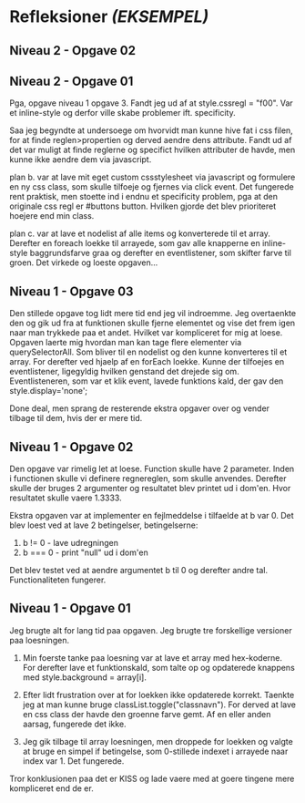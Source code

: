 # Refleksioner  *(EKSEMPEL)*

## Niveau 2 - Opgave 02



## Niveau 2 - Opgave 01

Pga, opgave niveau 1 opgave 3. Fandt jeg ud af at style.cssregl = "f00". Var et inline-style og derfor ville skabe problemer ift. specificity.

Saa jeg begyndte at undersoege om hvorvidt man kunne hive fat i css filen, for at finde reglen>propertien og derved aendre dens attribute. Fandt ud af det var muligt at finde reglerne og specifict hvilken attributer de havde, men kunne ikke aendre dem via javascript.

plan b. var at lave mit eget custom cssstylesheet via javascript og formulere en ny css class, som skulle tilfoeje og fjernes via click event.
Det fungerede rent praktisk, men stoette ind i endnu et specificity problem, pga at den originale css regl er #buttons button. Hvilken gjorde det blev prioriteret hoejere end min class.

plan c. var at lave et nodelist af alle items og konverterede til et array. Derefter en foreach loekke til arrayede, som gav alle knapperne en inline-style baggrundsfarve graa og derefter en eventlistener, som skifter farve til groen. Det virkede og loeste opgaven...


## Niveau 1 - Opgave 03

Den stillede opgave tog lidt mere tid end jeg vil indroemme. Jeg overtaenkte den og gik ud fra at funktionen skulle fjerne elementet og vise det frem igen naar man trykkede paa et andet.
Hvilket var kompliceret for mig at loese. 
Opgaven laerte mig hvordan man kan tage flere elementer via querySelectorAll. Som bliver til en nodelist og den kunne konverteres til et array.
For derefter ved hjaelp af en forEach loekke. Kunne der tilfoejes en eventlistener, ligegyldig hvilken genstand det drejede sig om.
Eventlisteneren, som var et klik event, lavede funktions kald, der gav den style.display='none'; 

Done deal, men sprang de resterende ekstra opgaver over og vender tilbage til dem, hvis der er mere tid.

## Niveau 1 - Opgave 02

Den opgave var rimelig let at loese. Function skulle have 2 parameter. Inden i functionen skulle vi definere regnereglen, som skulle anvendes. Derefter skulle der bruges 2 argumenter og resultatet blev printet ud i dom'en. Hvor resultatet skulle vaere 1.3333.

Ekstra opgaven var at implementer en fejlmeddelse i tilfaelde at b var 0. Det blev loest ved at lave 2 betingelser, betingelserne: 
1. b != 0 - lave udregningen 
2. b === 0 - print "null" ud i dom'en

Det blev testet ved at aendre argumentet b til 0 og derefter andre tal. Functionaliteten fungerer.

## Niveau 1 - Opgave 01

Jeg brugte alt for lang tid paa opgaven. Jeg brugte tre forskellige versioner paa loesningen.

1. Min foerste tanke paa loesning var at lave et array med hex-koderne. For derefter lave et funktionskald, som talte op og opdaterede knappens med style.background = array[i]. 

2. Efter lidt frustration over at for loekken ikke opdaterede korrekt. Taenkte jeg at man kunne bruge classList.toggle("classnavn"). For derved at lave en css class der havde den groenne farve gemt. Af en eller anden aarsag, fungerede det ikke.

3. Jeg gik tilbage til array loesningen, men droppede for loekken og valgte at bruge en simpel if betingelse, som 0-stillede indexet i arrayede naar index var 1. Det fungerede.

Tror konklusionen paa det er KISS og lade vaere med at goere tingene mere kompliceret end de er.